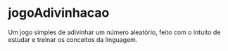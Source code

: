 # jogoAdivinhacao
Um jogo simples de adivinhar um número aleatório, feito com o intuito de estudar e treinar os conceitos da linguagem.
